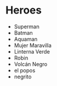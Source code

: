 # Heroes

* Superman
* Batman
* Aquaman
* Mujer Maravilla
* Linterna Verde
* Robin
* Volcán Negro
* el popos
* negrito

